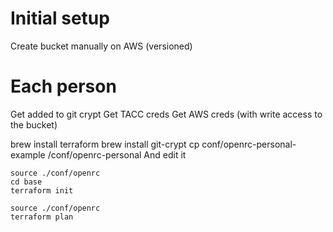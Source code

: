 # Initial setup
Create bucket manually on AWS (versioned)

# Each person
Get added to git crypt
Get TACC creds
Get AWS creds (with write access to the bucket)


brew install terraform
brew install git-crypt
cp conf/openrc-personal-example /conf/openrc-personal
And edit it

```
source ./conf/openrc
cd base
terraform init
```



```
source ./conf/openrc
terraform plan
```
